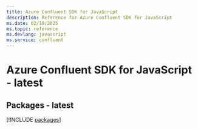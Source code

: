 ```yaml
---
title: Azure Confluent SDK for JavaScript
description: Reference for Azure Confluent SDK for JavaScript
ms.date: 02/19/2025
ms.topic: reference
ms.devlang: javascript
ms.service: confluent
---
```

# Azure Confluent SDK for JavaScript - latest
## Packages - latest
[!INCLUDE [packages](confluent-index.md)]